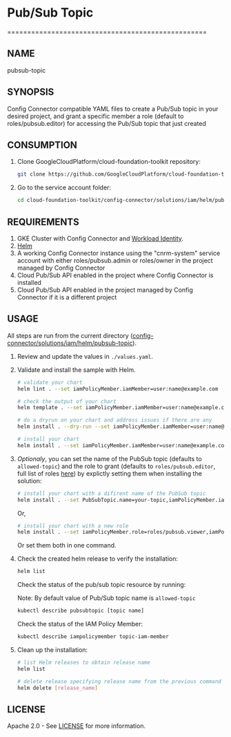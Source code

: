 # Pub/Sub Topic

==================================================

## NAME

  pubsub-topic

## SYNOPSIS

  
  Config Connector compatible YAML files to create a Pub/Sub topic in your desired project, and grant a specific member a role (default to roles/pubsub.editor) for accessing the Pub/Sub topic that just created

## CONSUMPTION

  1. Clone GoogleCloudPlatform/cloud-foundation-toolkit repository:

      ```bash
      git clone https://github.com/GoogleCloudPlatform/cloud-foundation-toolkit.git
      ```

  1. Go to the service account folder:

      ```bash
      cd cloud-foundation-toolkit/config-connector/solutions/iam/helm/pubsub-topic
      ```

## REQUIREMENTS

1. GKE Cluster with Config Connector and [Workload Identity](https://cloud.google.com/kubernetes-engine/docs/how-to/workload-identity#enable_workload_identity_on_a_new_cluster).
1. [Helm](../../../README.md#helm)
1. A working Config Connector instance using the "cnrm-system" service account with either roles/pubsub.admin or roles/owner in the project managed by Config Connector
1. Cloud Pub/Sub API enabled in the project where Config Connector is
      installed
1. Cloud Pub/Sub API enabled in the project managed by Config Connector if it
      is a different project

## USAGE

All steps are run from the current directory ([config-connector/solutions/iam/helm/pubsub-topic](.)).

1. Review and update the values in `./values.yaml`.

1. Validate and install the sample with Helm.

    ```bash
    # validate your chart
    helm lint . --set iamPolicyMember.iamMember=user:name@example.com

    # check the output of your chart
    helm template . --set iamPolicyMember.iamMember=user:name@example.com

    # do a dryrun on your chart and address issues if there are any
    helm install . --dry-run --set iamPolicyMember.iamMember=user:name@example.com --generate-name

    # install your chart
    helm install . --set iamPolicyMember.iamMember=user:name@example.com --generate-name
    ```

1. _Optionaly_, you can set the name of the PubSub topic (defaults to `allowed-topic`) and the role to grant (defaults to `roles/pubsub.editor`, full list of roles [here](https://cloud.google.com/iam/docs/understanding-roles#pub-sub-roles)) by explictly setting them when installing the solution:

    ```bash
    # install your chart with a difirent name of the PubSub topic
    helm install . --set PubSubTopic.name=your-topic,iamPolicyMember.iamMember=user:name@example.com --generate-name
    ```
    Or,
    ```bash
    # install your chart with a new role
    helm install . --set iamPolicyMember.role=roles/pubsub.viewer,iamPolicyMember.iamMember=user:name@example.com --generate-name
    ```
    Or set them both in one command.

1. Check the created helm release to verify the installation:
    ```bash
    helm list
    ```
    Check the status of the pub/sub topic resource by running:

    Note: By default value of Pub/Sub topic name is ```allowed-topic```
    
    ```bash
    kubectl describe pubsubtopic [topic name]
    ```
    Check the status of the IAM Policy Member:
    ```bash
    kubectl describe iampolicymember topic-iam-member
    ```

1. Clean up the installation:

    ```bash
    # list Helm releases to obtain release name
    helm list

    # delete release specifying release name from the previous command output.
    helm delete [release_name]
    ```

## LICENSE

Apache 2.0 - See [LICENSE](/LICENSE) for more information.
